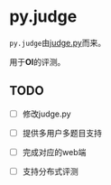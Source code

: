 # py.judge

`py.judge`由[judge.py](https://github.com/HNSDFZ-OIER-2015/judge.py)而来。

用于**OI**的评测。

## TODO

* [ ] 修改judge.py
* [ ] 提供多用户多题目支持
* [ ] 完成对应的web端
* [ ] 支持分布式评测

